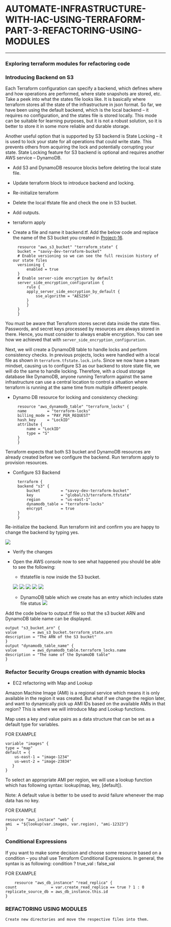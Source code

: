 # AUTOMATE-INFRASTRUCTURE-WITH-IAC-USING-TERRAFORM-PART-3-REFACTORING-USING-MODULES
-----------------------------
### Exploring terraform modules for refactoring code

### Introducing Backend on S3

Each Terraform configuration can specify a backend, which defines where and how operations are performed, where state snapshots are stored, etc. Take a peek into what the states file looks like. It is basically where terraform stores all the state of the infrastructure in json format. So far, we have been using the default backend, which is the local backend – it requires no configuration, and the states file is stored locally. This mode can be suitable for learning purposes, but it is not a robust solution, so it is better to store it in some more reliable and durable storage.

Another useful option that is supported by S3 backend is State Locking – it is used to lock your state for all operations that could write state. This prevents others from acquiring the lock and potentially corrupting your state. State Locking feature for S3 backend is optional and requires another AWS service – DynamoDB.

* Add S3 and DynamoDB resource blocks before deleting the local state file.

* Update terraform block to introduce backend and locking.

* Re-initialize terraform

* Delete the local tfstate file and check the one in S3 bucket.

* Add outputs.

* terraform apply

* Create a file and name it backend.tf. Add the below code and replace the name of the S3 bucket you created in [Project-16](https://github.com/lateef-taiwo/AUTOMATE-INFRASTRUCTURE-WITH-IAC-USING-TERRAFORM-PART-1).

        resource "aws_s3_bucket" "terraform_state" {
        bucket = "savvy-dev-terraform-bucket"
        # Enable versioning so we can see the full revision history of our state files
        versioning {
            enabled = true
        }
        # Enable server-side encryption by default
        server_side_encryption_configuration {
            rule {
            apply_server_side_encryption_by_default {
                sse_algorithm = "AES256"
            }
            }
        }
        }

You must be aware that Terraform stores secret data inside the state files. Passwords, and secret keys processed by resources are always stored in there. Hence, you must consider to always enable encryption. You can see how we achieved that with `server_side_encryption_configuration`.

Next, we will create a DynamoDB table to handle locks and perform consistency checks. In previous projects, locks were handled with a local file as shown in `terraform.tfstate.lock.info`. Since we now have a team mindset, causing us to configure S3 as our backend to store state file, we will do the same to handle locking. Therefore, with a cloud storage database like DynamoDB, anyone running Terraform against the same infrastructure can use a central location to control a situation where terraform is running at the same time from multiple different people.

* Dynamo DB resource for locking and consistency checking:

        resource "aws_dynamodb_table" "terraform_locks" {
        name         = "terraform-locks"
        billing_mode = "PAY_PER_REQUEST"
        hash_key     = "LockID"
        attribute {
            name = "LockID"
            type = "S"
        }
        }

Terraform expects that both S3 bucket and DynamoDB resources are already created before we configure the backend. Run terraform apply to provision resources.


* Configure S3 Backend

        terraform {
        backend "s3" {
            bucket         = "savvy-dev-terraform-bucket"
            key            = "global/s3/terraform.tfstate"
            region         = "us-east-1"
            dynamodb_table = "terraform-locks"
            encrypt        = true
        }
        }

Re-initialize the backend. Run terraform init and confirm you are happy to change the backend by typing yes.

![](./images/tf-init.png)

* Verify the changes

* Open the AWS console now to see what happened you should be able to see the following:

    * tfstatefile is now inside the S3 bucket.

    ![](./images/s3.png)
    ![](./images/s3-2.png)
    ![](./images/s3-3.png)
    ![](./images/s3-4.png)
    ![](./images/s3-5.png)


    * DynamoDB table which we create has an entry which includes state file status
    ![](./images/dynamodb-terraform-locks.png)



Add the code below to output.tf file so that the s3 bucket ARN and DynamoDB table name can be displayed.

    output "s3_bucket_arn" {
    value       = aws_s3_bucket.terraform_state.arn
    description = "The ARN of the S3 bucket"
    }
    output "dynamodb_table_name" {
    value       = aws_dynamodb_table.terraform_locks.name
    description = "The name of the DynamoDB table"
    }

### Refactor Security Groups creation with dynamic blocks

* EC2 refactoring with Map and Lookup

Amazon Machine Image (AMI) is a regional service which means it is only available in the region it was created. But what if we change the region later, and want to dynamically pick up AMI IDs based on the available AMIs in that region? This is where we will introduce Map and Lookup functions.

Map uses a key and value pairs as a data structure that can be set as a default type for variables.

FOR EXAMPLE

    variable "images" {
    type = "map"
    default = {
        us-east-1 = "image-1234"
        us-west-2 = "image-23834"
       }
    }

To select an appropriate AMI per region, we will use a lookup function which has following syntax: lookup(map, key, [default]).

Note: A default value is better to be used to avoid failure whenever the map data has no key.

FOR EXAMPLE

    resource "aws_instace" "web" {
    ami  = "${lookup(var.images, var.region), "ami-12323"}
    }

### Conditional Expressions

If you want to make some decision and choose some resource based on a condition – you shall use Terraform Conditional Expressions. In general, the syntax is as following: condition ? true_val : false_val

FOR EXAMPLE

        resource "aws_db_instance" "read_replica" {
    count               = var.create_read_replica == true ? 1 : 0
    replicate_source_db = aws_db_instance.this.id
    }

### REFACTORING USING MODULES

    Create new directories and move the respective files into them.
